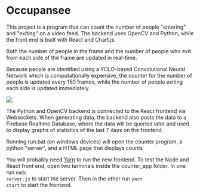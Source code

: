 # Occupansee

This project is a program that can count the number of people "entering" and "exiting" on a video feed. The backend uses OpenCV and Python, while the front end is built with React and Chart.js.

Both the number of people in the frame and the number of people who exit from each side of the frame are updated in real-time. 

Because people are identified using a YOLO-based Convolutional Neural Network which is computationally expensive, the counter for the number of people is updated every 150 frames, while the number of people exiting each side is updated immediately. 

![](demo/people_tracker_demo.gif)

The Python and OpenCV backend is connected to the React frontend via Websockets. 
When generating data, the backend also posts the data to a Firebase Realtime Database, where the data will be queried later and used to display graphs of statistics of the last 7 days on the frontend.

Running run.bat (on windows devices) will open the counter program, a python "server", and a HTML page that displays counts

You will probably need [Yarn](https://yarnpkg.com/) to run the new frontend.
To test the Node and React front end, open two terminals inside the counter_app folder. In one run <code>node server.js</code> to start the server. 
Then in the other run <code>yarn start</code> to start the frontend.
